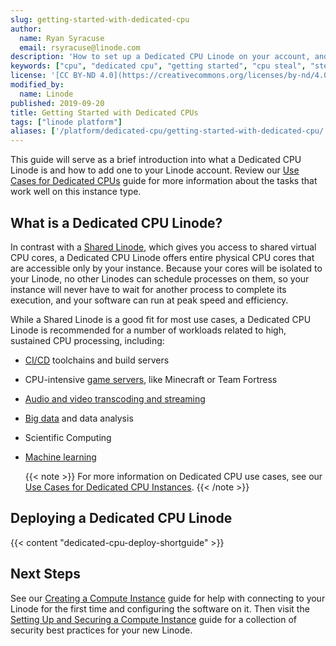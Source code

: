 ```yaml
---
slug: getting-started-with-dedicated-cpu
author:
  name: Ryan Syracuse
  email: rsyracuse@linode.com
description: 'How to set up a Dedicated CPU Linode on your account, and a brief overview of what purpose they serve.'
keywords: ["cpu", "dedicated cpu", "getting started", "cpu steal", "steal"]
license: '[CC BY-ND 4.0](https://creativecommons.org/licenses/by-nd/4.0)'
modified_by:
  name: Linode
published: 2019-09-20
title: Getting Started with Dedicated CPUs
tags: ["linode platform"]
aliases: ['/platform/dedicated-cpu/getting-started-with-dedicated-cpu/']
---
```


This guide will serve as a brief introduction into what a Dedicated CPU Linode is and how to add one to your Linode account. Review our [Use Cases for Dedicated CPUs](/docs/guides/dedicated-cpu-use-cases/) guide for more information about the tasks that work well on this instance type.

## What is a Dedicated CPU Linode?

In contrast with a [Shared Linode](/docs/guides/choosing-a-compute-instance-plan/#1-shared), which gives you access to shared virtual CPU cores, a Dedicated CPU Linode offers entire physical CPU cores that are accessible only by your instance. Because your cores will be isolated to your Linode, no other Linodes can schedule processes on them, so your instance will never have to wait for another process to complete its execution, and your software can run at peak speed and efficiency.

While a Shared Linode is a good fit for most use cases, a Dedicated CPU Linode is recommended for a number of workloads related to high, sustained CPU processing, including:

- [CI/CD](/docs/guides/introduction-ci-cd/) toolchains and build servers
- CPU-intensive [game servers](/docs/game-servers/), like Minecraft or Team Fortress
- [Audio and video transcoding and streaming](/docs/applications/media-servers/)
- [Big data](/docs/applications/big-data/) and data analysis
- Scientific Computing
- [Machine learning](/docs/guides/how-to-move-machine-learning-model-to-production/)

    {{< note >}}
For more information on Dedicated CPU use cases, see our [Use Cases for Dedicated CPU Instances](/docs/guides/dedicated-cpu-use-cases/).
{{< /note >}}

## Deploying a Dedicated CPU Linode

{{< content "dedicated-cpu-deploy-shortguide" >}}

## Next Steps

See our [Creating a Compute Instance](/docs/guides/creating-a-compute-instance/) guide for help with connecting to your Linode for the first time and configuring the software on it. Then visit the [Setting Up and Securing a Compute Instance](/docs/guides/set-up-and-secure/) guide for a collection of security best practices for your new Linode.
